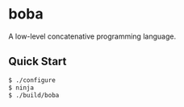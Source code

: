# boba

A low-level concatenative programming language.

## Quick Start

```bash
$ ./configure
$ ninja
$ ./build/boba
```
